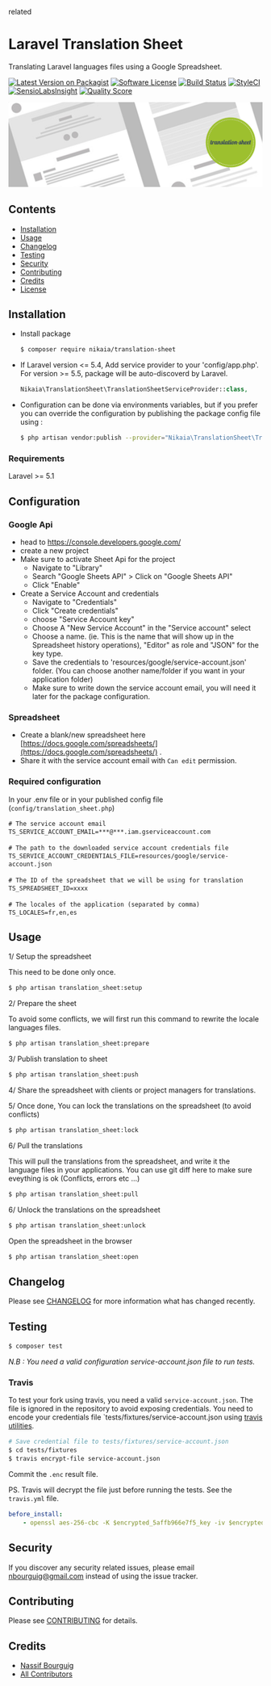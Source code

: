 related
# Laravel Translation Sheet

Translating Laravel languages files using a Google Spreadsheet.


[![Latest Version on Packagist](https://img.shields.io/packagist/v/nikaia/translation-sheet.svg?style=flat-square)](https://packagist.org/packages/nikaia/translation-sheet)
[![Software License](https://img.shields.io/badge/license-MIT-brightgreen.svg?style=flat-square)](LICENSE.md)
[![Build Status](https://img.shields.io/travis/nikaia/translation-sheet/master.svg?style=flat-square)](https://travis-ci.org/nikaia/translation-sheet)
[![StyleCI](https://styleci.io/repos/67361142/shield)](https://styleci.io/repos/67361142)
[![SensioLabsInsight](https://img.shields.io/sensiolabs/i/62480992-18f7-4544-99b2-9c529e9feb23.svg?style=flat-square)](https://insight.sensiolabs.com/projects/62480992-18f7-4544-99b2-9c529e9feb23)
[![Quality Score](https://img.shields.io/scrutinizer/g/nikaia/translation-sheet.svg?style=flat-square)](https://scrutinizer-ci.com/g/nikaia/translation-sheet)


<p align="center">
    <img src="docs/banner.jpg" alt="Laravel Translation Sheet">
</p>

## Contents

- [Installation](#installation)
- [Usage](#usage)
- [Changelog](#changelog)
- [Testing](#testing)
- [Security](#security)
- [Contributing](#contributing)
- [Credits](#credits)
- [License](#license)


## Installation

- Install package

    ```bash
    $ composer require nikaia/translation-sheet
    ```
    
- If Laravel version <= 5.4,  Add service provider to your 'config/app.php'. For version >= 5.5, package will be auto-discoverd by Laravel.

    ```php
    Nikaia\TranslationSheet\TranslationSheetServiceProvider::class,
    ```



- Configuration can be done via environments variables, but if you prefer you can override the configuration by publishing the package config file using :
    
    ```bash
    $ php artisan vendor:publish --provider="Nikaia\TranslationSheet\TranslationSheetServiceProvider"
    ```

### Requirements
Laravel >= 5.1
    
## Configuration

### Google Api

- head to https://console.developers.google.com/
- create a new project 
- Make sure to activate Sheet Api for the project
    - Navigate to "Library"
    - Search "Google Sheets API" > Click on "Google Sheets API"
    - Click "Enable"
- Create a Service Account and credentials
    - Navigate to "Credentials"
    - Click "Create credentials" 
    - choose "Service Account key"
    - Choose A "New Service Account" in the "Service account" select
    - Choose a name. (ie. This is the name that will show up in the Spreadsheet history operations), "Editor" as role and "JSON" for the key type.
    - Save the credentials to 'resources/google/service-account.json' folder. (You can choose another name/folder if you want in your application folder)
    - Make sure to write down the service account email, you will need it later for the package configuration.               

### Spreadsheet
 - Create a blank/new spreadsheet here [https://docs.google.com/spreadsheets/](https://docs.google.com/spreadsheets/) .
 - Share it with the service account email with `Can edit` permission.
 
 
 
### Required configuration

In your .env file or in your published config file (`config/translation_sheet.php`)
       
    # The service account email   
    TS_SERVICE_ACCOUNT_EMAIL=***@***.iam.gserviceaccount.com
    
    # The path to the downloaded service account credentials file
    TS_SERVICE_ACCOUNT_CREDENTIALS_FILE=resources/google/service-account.json
    
    # The ID of the spreadsheet that we will be using for translation
    TS_SPREADSHEET_ID=xxxx
    
    # The locales of the application (separated by comma) 
    TS_LOCALES=fr,en,es
  
  
## Usage
  
 1/ Setup the spreadsheet 
  
This need to be done only once.
  
```bash
$ php artisan translation_sheet:setup
```  
  
2/ Prepare the sheet
 
To avoid some conflicts, we will first run this command to rewrite the locale languages files.

```bash
$ php artisan translation_sheet:prepare
```  
  
3/ Publish translation to sheet

```bash
$ php artisan translation_sheet:push
```  
  
4/ Share the spreadsheet with clients or project managers for translations.
  
5/ Once done, You can lock the translations on the spreadsheet (to avoid conflicts)  
```bash
$ php artisan translation_sheet:lock
```  

6/ Pull the translations

This will pull the translations from the spreadsheet, and write it the language files in your applications.
You can use git diff here to make sure eveything is ok (Conflicts, errors etc ...)
```bash
$ php artisan translation_sheet:pull
```  

6/ Unlock the translations on the spreadsheet
```bash
$ php artisan translation_sheet:unlock
```  
    
Open the spreadsheet in the browser
```bash
$ php artisan translation_sheet:open
```  


## Changelog

Please see [CHANGELOG](CHANGELOG.md) for more information what has changed recently.

## Testing

``` bash
$ composer test
```

_N.B : You need a valid configuration service-account.json file to run tests._

### Travis

To test your fork using travis, you need a valid `service-account.json`. The file is ignored in the repository to avoid exposing credentials.
You need to encode your credentials file `tests/fixtures/service-account.json using [travis utilities](https://docs.travis-ci.com/user/encrypting-files/).
 
 ```bash
 # Save credential file to tests/fixtures/service-account.json
 $ cd tests/fixtures
 $ travis encrypt-file service-account.json
 ```
 
Commit the `.enc` result file. 
 
PS. Travis will decrypt the file just before running the tests. See the `travis.yml` file.

```yaml
before_install:
    - openssl aes-256-cbc -K $encrypted_5affb966e7f5_key -iv $encrypted_5affb966e7f5_iv -in tests/fixtures/service-account.json.enc -out tests/fixtures/service-account.json -d
```


## Security

If you discover any security related issues, please email nbourguig@gmail.com instead of using the issue tracker.

## Contributing

Please see [CONTRIBUTING](CONTRIBUTING.md) for details.

## Credits

- [Nassif Bourguig](https://github.com/nbourguig)
- [All Contributors](../../contributors)

